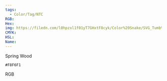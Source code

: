 ```yaml
---
tags:
  - Color/Tag/NTC
RGB:
Hex:
img: https://filedn.com/l0hpzxl1f01yT7GHxtF8cyk/Color%20Snake/SVG_Tumb%20Mass%20No%20Name/F8F6F1.svg
CMYK:
HSL:
Name:
---
```

Spring Wood
```palette
#F8F6F1
```
RGB
